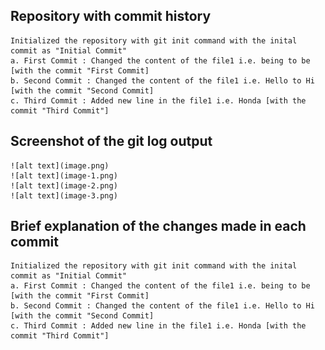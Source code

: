 ## Repository with commit history
    Initialized the repository with git init command with the inital commit as "Initial Commit"
    a. First Commit : Changed the content of the file1 i.e. being to be [with the commit "First Commit]
    b. Second Commit : Changed the content of the file1 i.e. Hello to Hi [with the commit "Second Commit]
    c. Third Commit : Added new line in the file1 i.e. Honda [with the commit "Third Commit"]

## Screenshot of the git log output
    ![alt text](image.png)
    ![alt text](image-1.png)
    ![alt text](image-2.png)
    ![alt text](image-3.png)

## Brief explanation of the changes made in each commit
    Initialized the repository with git init command with the inital commit as "Initial Commit"
    a. First Commit : Changed the content of the file1 i.e. being to be [with the commit "First Commit]
    b. Second Commit : Changed the content of the file1 i.e. Hello to Hi [with the commit "Second Commit]
    c. Third Commit : Added new line in the file1 i.e. Honda [with the commit "Third Commit"]
